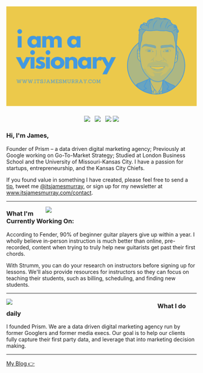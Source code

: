 # [![james murray header](https://github.com/ItsJamesMurray/ItsJamesMurray/blob/master/assets/visionary.png)](https://www.itsjamesmurray.com)
<p align='center'>
<a href="https://www.twitter/itsjamesmurray"><img height="30" src="https://image.flaticon.com/icons/svg/124/124021.svg"></a>&nbsp;&nbsp;
<a href="https://www.instagram/itsjamesmurray"><img height="30" src="https://image.flaticon.com/icons/svg/1384/1384063.svg"></a>&nbsp;&nbsp;
<a href="https://www.ko-fi.com/itsjamesmurray"><img height="30" src="https://uploads-ssl.webflow.com/5c14e387dab576fe667689cf/5ca5bf1dff3c03fbf7cc9b3c_Kofi_logo_RGB_rounded-p-500.png"></a>
<a href="https://www.linkedin.com/in/itsjamesmurray/"><img height="30" src="https://content.linkedin.com/content/dam/me/business/en-us/amp/brand-site/v2/bg/LI-Bug.svg.original.svg"></a>
</p>

### Hi, I'm James,

Founder of Prism – a data driven digital marketing agency; Previously at Google working on Go-To-Market Strategy; Studied at London Business School and the University of Missouri-Kansas City.  I have a passion for startups, entrepreneurship, and the Kansas City Chiefs.  

 If you found value in something I have created, please feel free to send a [tip](https://www.ko-fi.com/jamesmurray), tweet me [@itsjamesmurray](https://twitter.com/itsjamesmurray), or sign up for my newsletter at www.itsjamesmurray.com/contact.
 
 ---

<p>
  <a href="https://www.strumm.co"><img width="400" align='right' src="https://github.com/ItsJamesMurray/ItsJamesMurray/blob/master/assets/strummHome.jpg"></a>
</p>

### What I'm Currently Working On:

According to Fender, 90% of beginner guitar players give up within a year.  I wholly believe in-person instruction is much better than online, pre-recorded, content when trying to truly help new guitarists get past their first chords.

With Strumm, you can do your research on instructors before signing up for lessons. We'll also provide resources for instructors so they can focus on teaching their students, such as billing, scheduling, and finding new students.

---

<p>
  <a href="https://www.prismgrowth.com"><img width="400" align='left' src="https://media-exp1.licdn.com/dms/image/C4E1BAQG-ohf7y1tZGw/company-background_10000/0/1625077462817?e=1625198400&v=beta&t=LZMP6sXiHtU0P0vyTJzqzZHFqhIwwM_DUhrBWxQ3ImM"></a>
</p>

### What I do daily

I founded Prism.  We are a data driven digital marketing agency run by former Googlers and former media execs.  Our goal is to help our clients fully capture their first party data, and leverage that into marketing decision making.

---

[My Blog 👉](https://www.itsjamesmurray.com/)
